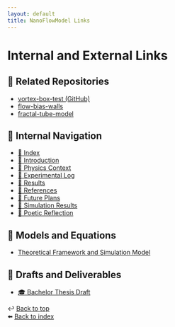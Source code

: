 ```yaml
---
layout: default
title: NanoFlowModel Links
---
```


# Internal and External Links

## 🔗 Related Repositories

- [vortex-box-test (GitHub)](https://github.com/yourusername/vortex-box-test)
- [flow-bias-walls](#)
- [fractal-tube-model](#)

## 📂 Internal Navigation

- [📘 Index](index.md)
- [📄 Introduction](docs/00_introduction.md)
- [📄 Physics Context](docs/01_physics_context.md)
- [📄 Experimental Log](docs/02_experiment_log.md)
- [📄 Results](docs/03_results.md)
- [📄 References](references/papers.md)
- [📄 Future Plans](docs/04_future_plans.md)
- [📁 Simulation Results](results/)
- [📜 Poetic Reflection](docs/poetry.md)

## 📐 Models and Equations

- [Theoretical Framework and Simulation Model](docs/05_theory_and_model.md)

## 📄 Drafts and Deliverables

- [🎓 Bachelor Thesis Draft](thesis.md)

↩️ [Back to top](#)  
⬅️ [Back to index](../index.md)
